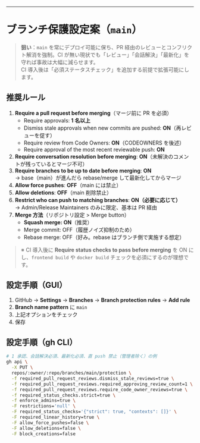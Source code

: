 
---

# ブランチ保護設定案（`main`）

> **狙い**：`main` を常にデプロイ可能に保ち、PR 経由のレビューとコンフリクト解消を強制。CI が無い現状でも「レビュー」「会話解決」「最新化」を守れば事故は大幅に減らせます。  
> CI 導入後は「必須ステータスチェック」を追加する前提で拡張可能にします。

## 推奨ルール
1. **Require a pull request before merging**（マージ前に PR を必須）
   - Require approvals: **1 名以上**
   - Dismiss stale approvals when new commits are pushed: **ON**（再レビューを促す）
   - Require review from Code Owners: **ON**（CODEOWNERS を後述）
   - Require approval of the most recent reviewable push: **ON**
2. **Require conversation resolution before merging**: **ON**（未解決のコメントが残っているとマージ不可）
3. **Require branches to be up to date before merging**: **ON**  
   → base（main）が進んだら rebase/merge して最新化してからマージ
4. **Allow force pushes**: **OFF**（main には禁止）
5. **Allow deletions**: **OFF**（main 削除禁止）
6. **Restrict who can push to matching branches**: **ON（必要に応じて）**  
   → Admin/Release Maintainers のみに限定、基本は PR 経由
7. **Merge 方法**（リポジトリ設定 > Merge button）
   - **Squash merge: ON**（推奨）  
   - Merge commit: OFF（履歴ノイズ抑制のため）  
   - Rebase merge: OFF（好み。rebase はブランチ側で実施する想定）

> ※ CI 導入後に **Require status checks to pass before merging** を ON にし、`frontend build` や `docker build` チェックを必須にするのが理想です。

## 設定手順（GUI）
1. GitHub → **Settings** → **Branches** → **Branch protection rules** → **Add rule**
2. **Branch name pattern** に `main`
3. 上記オプションをチェック
4. 保存

## 設定手順（gh CLI）
```bash
# 1 承認、会話解決必須、最新化必須、直 push 禁止（管理者除く）の例
gh api \
  -X PUT \
  repos/:owner/:repo/branches/main/protection \
  -f required_pull_request_reviews.dismiss_stale_reviews=true \
  -f required_pull_request_reviews.required_approving_review_count=1 \
  -f required_pull_request_reviews.require_code_owner_reviews=true \
  -f required_status_checks.strict=true \
  -f enforce_admins=true \
  -F restrictions='null' \
  -F required_status_checks='{"strict": true, "contexts": []}' \
  -F required_linear_history=true \
  -F allow_force_pushes=false \
  -F allow_deletions=false \
  -F block_creations=false
